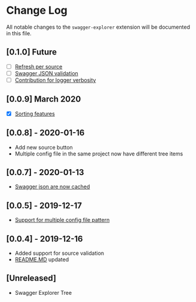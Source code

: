 # Change Log

All notable changes to the `swagger-explorer` extension will be documented in this file.

## [0.1.0] Future

* [ ] [Refresh per source](https://github.com/dardino/vscode-swagger-explorer/issues/11)
* [ ] [Swagger JSON validation](https://github.com/dardino/vscode-swagger-explorer/issues/12)
* [ ] [Contribution for logger verbosity](https://github.com/dardino/vscode-swagger-explorer/issues/16)

## [0.0.9] March 2020

* [x] [Sorting features](https://github.com/dardino/vscode-swagger-explorer/issues/17)

## [0.0.8] - 2020-01-16

* Add new source button
* Multiple config file in the same project now have different tree items

## [0.0.7] - 2020-01-13

* [Swagger json are now cached](https://github.com/dardino/vscode-swagger-explorer/pull/14)

## [0.0.5] - 2019-12-17

* [Support for multiple config file pattern](https://github.com/dardino/vscode-swagger-explorer/pull/8)

## [0.0.4] - 2019-12-16

* Added support for source validation
* [README.MD](README.md) updated

## [Unreleased]

* Swagger Explorer Tree
